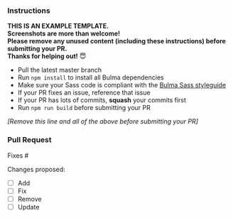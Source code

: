 ### Instructions

**THIS IS AN EXAMPLE TEMPLATE.**  
**Screenshots are more than welcome!**  
**Please remove any unused content (including these instructions) before submitting your PR.**  
**Thanks for helping out!** 😇

* Pull the latest master branch
* Run `npm install` to install all Bulma dependencies
* Make sure your Sass code is compliant with the [Bulma Sass styleguide](https://github.com/jgthms/bulma/blob/master/CONTRIBUTING.md#bulma-sass-styleguide)
* If your PR fixes an issue, reference that issue
* If your PR has lots of commits, **squash** your commits first
* Run `npm run build` before submitting your PR

_[Remove this line and all of the above before submitting your PR]_

### Pull Request

Fixes #

Changes proposed:

* [ ] Add
* [ ] Fix
* [ ] Remove
* [ ] Update

